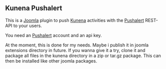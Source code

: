 Kunena Pushalert
----------------

This is a [Joomla][3] plugin to push [Kunena][1] activities with the [Pushalert][2] REST-API to your users.

You need an [Pushalert][2] account and an api key.

At the moment, this is done for my needs. Maybe i publish it in joomla extensions directory in future. If you wanna give it a try, clone it and package all files in the kunena directory in a zip or tar.gz package. This can then be installed like other joomla packages.

[1]: https://www.kunena.org
[2]: https://pushalert.co
[3]: https://www.joomla.org